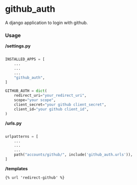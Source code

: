 # github_auth
A django application to login with github.

### Usage

**/settings.py**

```python

INSTALLED_APPS = [
    ...
    ...
    ...
    "github_auth",
]

GITHUB_AUTH = dict(
    redirect_uri="your_redirect_uri",
    scope="your scope",
    client_secret="your github client_secret",
    client_id="your github client_id",
)

```

**/urls.py**

```python

urlpatterns = [
    ...
    ...
    ...
    path("accounts/github/", include('github_auth.urls')),
]

```

**/templates**

```
{% url 'redirect-github' %}
```